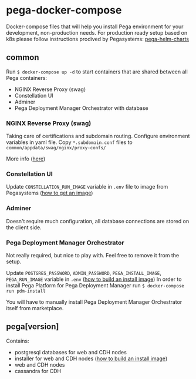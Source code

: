 # pega-docker-compose
Docker-compose files that will help you install Pega environment for your development, non-production needs. For production ready setup based on k8s please follow instructions prodived by Pegasystems: [pega-helm-charts](https://github.com/pegasystems/pega-helm-charts)

## common
Run `$ docker-compose up -d` to start containers that are shared between all Pega containers:
* NGINX Reverse Proxy (swag)
* Constellation UI
* Adminer
* Pega Deployment Manager Orchestrator with database

### NGINX Reverse Proxy (swag)
Taking care of certifications and subdomain routing. Configure environment variables in yaml file. Copy `*.subdomain.conf` files to `common/appdata/swag/nginx/proxy-confs/`

More info ([here](https://docs.linuxserver.io/general/swag))

### Constellation UI
Update `CONSTELLATION_RUN_IMAGE` variable in `.env` file to image from Pegasystems ([how to get an image](https://docs.pega.com/user-experience-cosmos-react/87/installing-constellation-using-docker))

### Adminer
Doesn't require much configuration, all database connections are stored on the client side.

### Pega Deployment Manager Orchestrator
Not really required, but nice to play with. Feel free to remove it from the setup.

Update `POSTGRES_PASSWORD`, `ADMIN_PASSWORD`, `PEGA_INSTALL_IMAGE`, `PEGA_RUN_IMAGE` variable in `.env` ([how to build an install image]( https://github.com/pegasystems/pega-helm-charts/blob/master/docs/building-your-own-Pega-installer-image.md))
In order to install Pega Platform for Pega Deployment Manager run `$ docker-compose run pdm-install`

You will have to manually install Pega Deployment Manager Orchestrator itself from marketplace.

## pega[version]
Contains:
* postgresql databases for web and CDH nodes
* installer for web and CDH nodes ([how to build an install image]( https://github.com/pegasystems/pega-helm-charts/blob/master/docs/building-your-own-Pega-installer-image.md))
* web and CDH nodes
* cassandra for CDH
